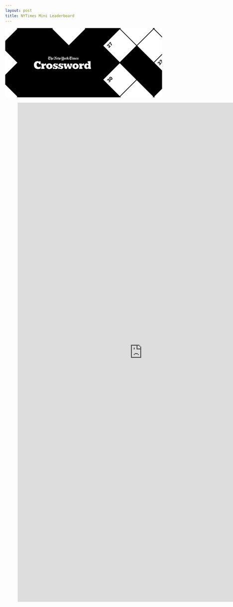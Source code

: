 ```yaml
---
layout: post
title: NYTimes Mini Leaderboard
---
```


![](https://raw.githubusercontent.com/GWarrenn/gwarrenn.github.io/drafts/images/minis/mini_header.png)

<figure class="video_container">
<iframe width="800" height="1600" src="https://rawgit.com/GWarrenn/nytimes-minis/master/index.html" frameborder="0" allowfullscreen="true"></iframe>
</figure>
<br>
